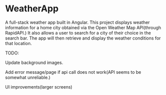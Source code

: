 # WeatherApp

A full-stack weather app built in Angular. This project displays weather information for a home city obtained via the Open Weather Map API(through RapidAPI.) It also allows a user to search for a city of their choice in the search bar. The app will then retrieve and display the weather conditions for that location.

TODO:

Update background images.

Add error message/page if api call does not work(API seems to be somewhat unreliable.)

UI improvements(larger screens)
